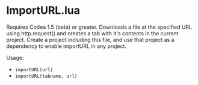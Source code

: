 ImportURL.lua
=

Requires Codea 1.5 (beta) or greater. Downloads a file at the specified URL using http.request() and creates a tab with it's contents in the current project. Create a project including this file, and use that project as a dependency to enable importURL in any project.

Usage:

* <code>importURL(url)</code>
* <code>importURL(tabname, url)</code>